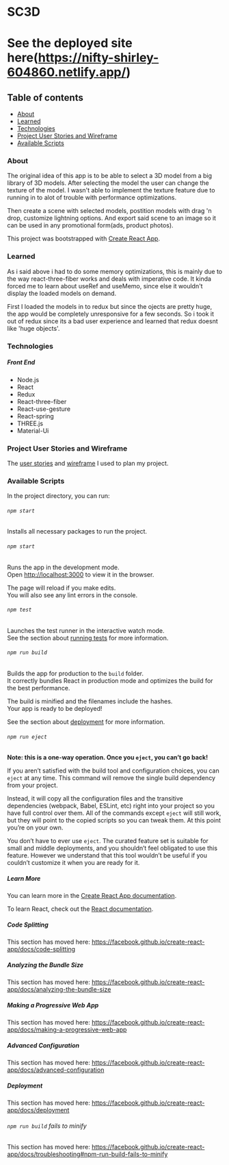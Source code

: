 # SC3D

# See the deployed site here(https://nifty-shirley-604860.netlify.app/)

## Table of contents

- [About](#about)
- [Learned](#learned)
- [Technologies](#technologies)
- [Project User Stories and Wireframe](#project-user-stories-and-wireframe)
- [Available Scripts](#available-scripts)

### About

The original idea of this app is to be able to select a 3D model from a big library of 3D models.
After selecting the model the user can change the texture of the model.
I wasn't able to implement the texture feature due to running in to alot of trouble with performance optimizations.

Then create a scene with selected models, postition models with drag 'n drop, customize lightning options.
And export said scene to an image so it can be used in any promotional form(ads, product photos).

This project was bootstrapped with [Create React App](https://github.com/facebook/create-react-app).

### Learned

As i said above i had to do some memory optimizations, this is mainly due to the way react-three-fiber works and deals with imperative code.
It kinda forced me to learn about useRef and useMemo, since else it wouldn't display the loaded models on demand.

First I loaded the models in to redux but since the ojects are pretty huge, the app would be completely unresponsive for a few seconds.
So i took it out of redux since its a bad user experience and learned that redux doesnt like 'huge objects'.

### Technologies

##### Front End

- Node.js
- React
- Redux
- React-three-fiber
- React-use-gesture
- React-spring
- THREE.js
- Material-Ui

### Project User Stories and Wireframe

The [user stories](https://github.com/Kruxk/sc3/projects/1) and [wireframe](https://github.com/Kruxk/sc3/blob/development/wireframe.pdf) I used to plan my project.

### Available Scripts

In the project directory, you can run:

###### `npm start`

Installs all necessary packages to run the project.

###### `npm start`

Runs the app in the development mode.<br />
Open [http://localhost:3000](http://localhost:3000) to view it in the browser.

The page will reload if you make edits.<br />
You will also see any lint errors in the console.

###### `npm test`

Launches the test runner in the interactive watch mode.<br />
See the section about [running tests](https://facebook.github.io/create-react-app/docs/running-tests) for more information.

###### `npm run build`

Builds the app for production to the `build` folder.<br />
It correctly bundles React in production mode and optimizes the build for the best performance.

The build is minified and the filenames include the hashes.<br />
Your app is ready to be deployed!

See the section about [deployment](https://facebook.github.io/create-react-app/docs/deployment) for more information.

###### `npm run eject`

**Note: this is a one-way operation. Once you `eject`, you can’t go back!**

If you aren’t satisfied with the build tool and configuration choices, you can `eject` at any time. This command will remove the single build dependency from your project.

Instead, it will copy all the configuration files and the transitive dependencies (webpack, Babel, ESLint, etc) right into your project so you have full control over them. All of the commands except `eject` will still work, but they will point to the copied scripts so you can tweak them. At this point you’re on your own.

You don’t have to ever use `eject`. The curated feature set is suitable for small and middle deployments, and you shouldn’t feel obligated to use this feature. However we understand that this tool wouldn’t be useful if you couldn’t customize it when you are ready for it.

##### Learn More

You can learn more in the [Create React App documentation](https://facebook.github.io/create-react-app/docs/getting-started).

To learn React, check out the [React documentation](https://reactjs.org/).

##### Code Splitting

This section has moved here: https://facebook.github.io/create-react-app/docs/code-splitting

##### Analyzing the Bundle Size

This section has moved here: https://facebook.github.io/create-react-app/docs/analyzing-the-bundle-size

##### Making a Progressive Web App

This section has moved here: https://facebook.github.io/create-react-app/docs/making-a-progressive-web-app

##### Advanced Configuration

This section has moved here: https://facebook.github.io/create-react-app/docs/advanced-configuration

##### Deployment

This section has moved here: https://facebook.github.io/create-react-app/docs/deployment

###### `npm run build` fails to minify

This section has moved here: https://facebook.github.io/create-react-app/docs/troubleshooting#npm-run-build-fails-to-minify

